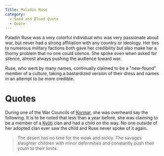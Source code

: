 ```yaml
---
Title: Paladin Ruse
category:
  - Sand and Blood Quote
  - Quote
---
```


Paladin Ruse was a very colorful individual who was very passionate about war, but never had a strong affiliation with any country or ideology. Her ties to numerous military factions both gave her credibility but also make her a thorny problem that no one could silence. She spoke even when asked for silence, almost always pushing the audience toward war.

Ruse, who went by many names, continually claimed to be a "new-found" member of a culture, taking a bastardized version of their dress and names in an attempt to be more credible.

# Quotes

During one of the War Councils of [Kormar](), she was overheard say the following. It is to be noted that less than a year before, she was claiming to be a member of a [Kyōti]() clan and had a child on the way. No one outside of her adopted clan ever saw the child and Ruse never spoke of it again.

> The desert has no time for the weak and sickly. The savages slaughter children with minor deformities and constantly push their youth to their limits.
